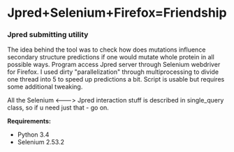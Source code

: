 # Jpred+Selenium+Firefox=Friendship
### Jpred submitting utility

The idea behind the tool was to check how does mutations influence secondary structure predictions if one would mutate whole protein in all possible ways. Program access Jpred server through Selenium webdriver for Firefox. I used dirty "parallelization" through multiprocessing to divide one thread into 5 to speed up predictions a bit. Script is usable but requires some additional tweaking.

All the Selenium <---> Jpred interaction stuff is described in single_query class, so if u need just that - go on.

**Requirements:**
- Python 3.4
- Selenium 2.53.2


